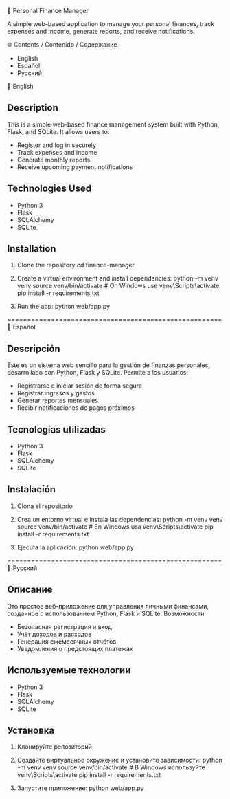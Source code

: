💼 Personal Finance Manager

A simple web-based application to manage your personal finances, track expenses and income, generate reports, and receive notifications.


🌐 Contents / Contenido / Содержание


- English
- Español
- Русский


📘 English


Description
-----------
This is a simple web-based finance management system built with Python, Flask, and SQLite. It allows users to:

- Register and log in securely
- Track expenses and income
- Generate monthly reports
- Receive upcoming payment notifications

Technologies Used
-----------------
- Python 3
- Flask
- SQLAlchemy
- SQLite

Installation
------------
1. Clone the repository
   cd finance-manager

2. Create a virtual environment and install dependencies:
   python -m venv venv
   source venv/bin/activate     # On Windows use venv\Scripts\activate
   pip install -r requirements.txt

3. Run the app:
   python web/app.py

======================================================
📙 Español


Descripción
-----------
Este es un sistema web sencillo para la gestión de finanzas personales, desarrollado con Python, Flask y SQLite. Permite a los usuarios:

- Registrarse e iniciar sesión de forma segura
- Registrar ingresos y gastos
- Generar reportes mensuales
- Recibir notificaciones de pagos próximos

Tecnologías utilizadas
----------------------
- Python 3
- Flask
- SQLAlchemy
- SQLite

Instalación
-----------
1. Clona el repositorio

2. Crea un entorno virtual e instala las dependencias:
   python -m venv venv
   source venv/bin/activate     # En Windows usa venv\Scripts\activate
   pip install -r requirements.txt

3. Ejecuta la aplicación:
   python web/app.py

======================================================
📗 Русский


Описание
--------
Это простое веб-приложение для управления личными финансами, созданное с использованием Python, Flask и SQLite. Возможности:

- Безопасная регистрация и вход
- Учёт доходов и расходов
- Генерация ежемесячных отчётов
- Уведомления о предстоящих платежах

Используемые технологии
------------------------
- Python 3
- Flask
- SQLAlchemy
- SQLite

Установка
---------
1. Клонируйте репозиторий

2. Создайте виртуальное окружение и установите зависимости:
   python -m venv venv
   source venv/bin/activate     # В Windows используйте venv\Scripts\activate
   pip install -r requirements.txt

3. Запустите приложение:
   python web/app.py

